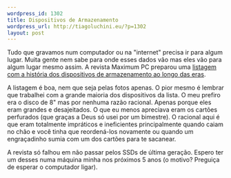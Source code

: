```yaml
--- 
wordpress_id: 1302
title: Dispositivos de Armazenamento
wordpress_url: http://tiagoluchini.eu/?p=1302
layout: post
---
```

Tudo que gravamos num computador ou na "internet" precisa ir para algum lugar. Muita gente nem sabe para onde esses dados vão mas eles vão para algum lugar mesmo assim. A revista Maximum PC preparou uma <a href="http://www.maximumpc.com/article/news/computer_data_storage_through_ages" target="_blank">listagem com a história dos dispositivos de armazenamento ao longo das eras</a>.

A listagem é boa, nem que seja pelas fotos apenas. O pior mesmo é lembrar que trabalhei com a grande maioria dos dispositivos da lista. O meu prefiro era o disco de 8" mas por nenhuma razão racional. Apenas porque eles eram grandes e desajeitados. O que eu menos apreciava eram os cartões perfurados (que graças a Deus só usei por um bimestre). O racional aqui é que eram totalmente impráticos e ineficientes principalmente quando caiam no chão e você tinha que reordená-los novamente ou quando um engraçadinho sumia com um dos cartões para te sacanear.

A revista só falhou em não passar pelos SSDs de última geração. Espero ter um desses numa máquina minha nos próximos 5 anos (o motivo? Preguiça de esperar o computador ligar).
